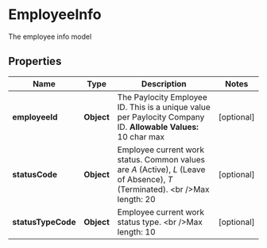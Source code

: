 

# EmployeeInfo

The employee info model

## Properties

| Name | Type | Description | Notes |
|------------ | ------------- | ------------- | -------------|
|**employeeId** | **Object** | The Paylocity Employee ID. This is a unique value per Paylocity Company ID.  **Allowable Values:**  10 char max |  [optional] |
|**statusCode** | **Object** | Employee current work status. Common values are *A* (Active), *L* (Leave of Absence), *T* (Terminated). &lt;br  /&gt;Max length: 20 |  [optional] |
|**statusTypeCode** | **Object** | Employee current work status type. &lt;br  /&gt;Max length: 10 |  [optional] |



